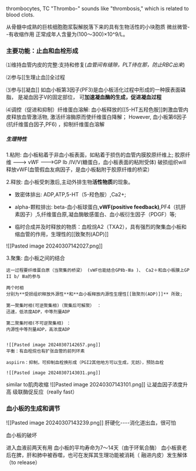 thrombocytes, TC
"Thrombo-" sounds like "thrombosis," which is related to blood clots.

从骨髓中成熟的巨核细胞胞浆裂解脱落下来的具有生物活性的小块胞质
微丝微管--有收缩作用
正常成年人含量为(100～300)×10^9/L。

### 主要功能：止血和血栓形成

⑴维持血管内皮的完整:支持和修复(*血管间有缝隙，PLT待在那，防止RBC出来*)

⑵参与[[生理止血]]全过程

⑶参与[[凝血]]
如血小板第3因子(PF3)是血小板活化过程中形成的一种膜表面磷脂，
是凝血因子V的固定部位，
可**加速凝血酶的生成，促进凝血过程**

⑷调控（促进和抑制）纤维蛋白溶解:
血小板释放的[[5-HT五羟色胺]]刺激血管内皮释放血管激活物, 
激活纤溶酶原而使纤维蛋白降解；
However, 血小板第6因子(抗纤维蛋白因子,PF6) ，抑制纤维蛋白溶解
##### 生理特性
1.粘附:
血小板粘着于非血小板表面，如粘着于损伤的血管内膜胶原纤维上;
胶原纤维   --->  vWF  --->GP Ib /Ⅳ/Ⅴ(糖蛋白，血小板表面的粘附受体)
破损组织will释放vWF(血管假血友病因子，是血小板黏附于胶原纤维的桥梁）

2.释放: 
血小板受刺激后,主动外排生物**活性物质**的现象。

- 致密体排出: ADP,ATP,5-HT（5-羟色胺）,Ca2+;

- alpha-颗粒排出: beta-血小板球蛋白,**vWF(positive feedback)**,PF4（抗肝素因子）,5,纤维蛋白原,凝血酶敏感蛋白、血小板衍生因子（PDGF）等;

- 临时合成并及时释放的物质：血栓烷A2（TXA2），具有强烈的聚集血小板和缩血管的作用，生理性的[[致聚剂(ADP)]]

![[Pasted image 20240307142027.png]]

3.聚集:
	血小板之间的结合
	
	这一过程要纤维蛋白原（当聚集的桥梁） (vWF也能结合GPⅡb-Ⅲa )、 Ca2＋和血小板膜上GP II b/ Ⅲa的参与
	
	两个时相
	分别为**受损组织释放外源性**和**血小板释放内源性生理性[[致聚剂(ADP)]]** 所致;
	
	第一聚集时相(可逆聚集相)（聚集后可解聚） ：
	迅速，低浓度ADP，中等剂量ADP
	
	第二聚集时相(不可逆聚集相) ：
	内源性中等剂量ADP，高浓度ADP
	
	
	![[Pasted image 20240307142657.png]]
	平衡：有血栓烷也有扩张血管的前列环素
	
	aspiirn：抑制，可抑制血栓换形成（PGI2其他地方可以生成，无妨），预防血栓
	
	![[Pasted image 20240307143031.png]]

similar to肌肉收缩
![[Pasted image 20240307143101.png]]
	让凝血因子浓度升高
	级联酶促反应（really fast）

### 血小板的生成和调节

![[Pasted image 20240307143239.png]]
肝硬化----消化道出血，很可怕


血小板的破坏

进入血液前两天有用
血小板的平均寿命为7～14天（由于环氧合酶）
血小板衰老后在脾，肝和肺中被吞噬，也可在发挥其生理功能被消耗（ 融进内皮）发生解体（to release）

